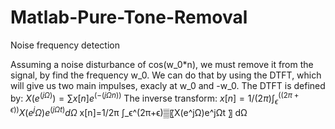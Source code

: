 # Matlab-Pure-Tone-Removal
Noise frequency detection

Assuming a noise disturbance of cos(w_0*n), we must remove it from the signal, by find the frequency w_0.
We can do that by using the DTFT, which will give us two main impulses, exacly at w_0 and -w_0.
The DTFT is defined by:
$X(e^(jΩ) )=∑x[n]e^(-(jΩn))$
The inverse transform:
$x[n]=1/(2π) ∫_ϵ ^((2π+ϵ)) X(e^jΩ)e^(jΩt) dΩ$
x[n]=1/2π ∫_ϵ^(2π+ϵ)▒〖X(e^jΩ)e^jΩt 〗 dΩ
